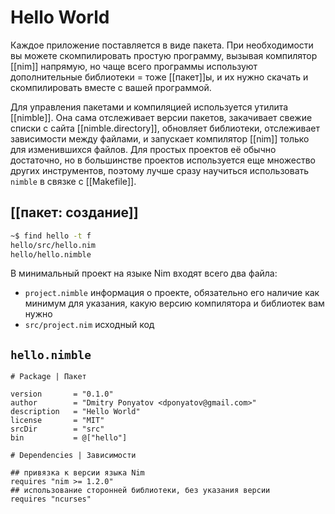 # Hello World

Каждое приложение поставляется в виде пакета. При необходимости вы можете скомпилировать простую программу, вызывая компилятор [[nim]] напрямую, но чаще всего программы используют дополнительные библиотеки = тоже [[пакет]]ы, и их нужно скачать и скомпилировать вместе с вашей программой.

Для управления пакетами и компиляцией используется утилита [[nimble]]. Она сама отслеживает версии пакетов, закачивает свежие списки с сайта [[nimble.directory]], обновляет библиотеки, отслеживает зависимости между файлами, и запускает компилятор [[nim]] только для изменившихся файлов. Для простых проектов её обычно достаточно, но в большинстве проектов используется еще множество других инструментов, поэтому лучше сразу научиться использовать `nimble` в связке с [[Makefile]].

## [[пакет: создание]]

```sh
~$ find hello -t f
hello/src/hello.nim
hello/hello.nimble
```

В минимальный проект на языке Nim входят всего два файла:
* `project.nimble` информация о проекте, обязательно его наличие как минимум для указания, какую версию компилятора и библиотек вам нужно
* `src/project.nim` исходный код

## `hello.nimble`

```
# Package | Пакет

version       = "0.1.0"
author        = "Dmitry Ponyatov <dponyatov@gmail.com>"
description   = "Hello World"
license       = "MIT"
srcDir        = "src"
bin           = @["hello"]

# Dependencies | Зависимости

## привязка к версии языка Nim
requires "nim >= 1.2.0"
## использование сторонней библиотеки, без указания версии
requires "ncurses"
```

